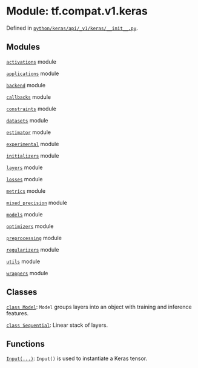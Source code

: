 <div itemscope itemtype="http://developers.google.com/ReferenceObject">
<meta itemprop="name" content="tf.compat.v1.keras" />
<meta itemprop="path" content="Stable" />
</div>

# Module: tf.compat.v1.keras





Defined in [`python/keras/api/_v1/keras/__init__.py`](/code/stable/tensorflow/python/keras/api/_v1/keras/__init__.py).

<!-- Placeholder for "Used in" -->


## Modules

[`activations`](../../../tf/compat/v1/keras/activations.md) module

[`applications`](../../../tf/compat/v1/keras/applications.md) module

[`backend`](../../../tf/compat/v1/keras/backend.md) module

[`callbacks`](../../../tf/compat/v1/keras/callbacks.md) module

[`constraints`](../../../tf/compat/v1/keras/constraints.md) module

[`datasets`](../../../tf/compat/v1/keras/datasets.md) module

[`estimator`](../../../tf/compat/v1/keras/estimator.md) module

[`experimental`](../../../tf/compat/v1/keras/experimental.md) module

[`initializers`](../../../tf/compat/v1/keras/initializers.md) module

[`layers`](../../../tf/compat/v1/keras/layers.md) module

[`losses`](../../../tf/compat/v1/keras/losses.md) module

[`metrics`](../../../tf/compat/v1/keras/metrics.md) module

[`mixed_precision`](../../../tf/compat/v1/keras/mixed_precision.md) module

[`models`](../../../tf/compat/v1/keras/models.md) module

[`optimizers`](../../../tf/compat/v1/keras/optimizers.md) module

[`preprocessing`](../../../tf/compat/v1/keras/preprocessing.md) module

[`regularizers`](../../../tf/compat/v1/keras/regularizers.md) module

[`utils`](../../../tf/compat/v1/keras/utils.md) module

[`wrappers`](../../../tf/compat/v1/keras/wrappers.md) module

## Classes

[`class Model`](../../../tf/keras/Model.md): `Model` groups layers into an object with training and inference features.

[`class Sequential`](../../../tf/keras/Sequential.md): Linear stack of layers.

## Functions

[`Input(...)`](../../../tf/keras/Input.md): `Input()` is used to instantiate a Keras tensor.

